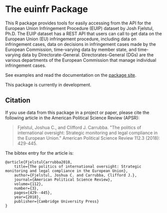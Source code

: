 # The euinfr Package

This R package provides tools for easily accessing from the API for the European Union Infringement Procedure (EUIP) dataset by Josh Fjelstul, Ph.D. The EUIP dataset has a REST API that users can call to get data on the European Union (EU) infringement procedure, including data on infringement cases, data on decisions in infringement cases made by the European Commission, time-varying data by member state, and time-varying data by Directorate-General. Directorates-General (DGs) are the various departments of the European Commission that manage individual infringement cases.

See examples and read the documentation on the [package site](https://jfjelstul.github.io/euinfr/index.html). 

This package is currently in development.

## Citation

If you use data from this package in a project or paper, please cite the following article in the American Political Science Review (APSR):

> Fjelstul, Joshua C., and Clifford J. Carrubba. "The politics of international oversight: Strategic monitoring and legal compliance in the European Union." American Political Science Review 112.3 (2018): 429-445.

The bibtex entry for the article is:

```
@article{FjelstulCarrubba2018,
    title={The politics of international oversight: Strategic monitoring and legal compliance in the European Union},
    author={Fjelstul, Joshua C. and Carrubba, Clifford J.},
    journal={American Political Science Review},
    volume={112},
    number={3},
    pages={429--445},
    year={2018},
    publisher={Cambridge University Press}
}
```
